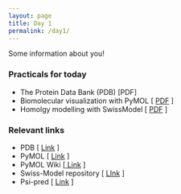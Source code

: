 ```yaml
---
layout: page
title: Day 1
permalink: /day1/
---
```


Some information about you!

### Practicals for today 

* The Protein Data Bank (PDB) [PDF] 
* Biomolecular visualization with PyMOL [ [PDF](http://129.177.232.111:8080/wasb2016/pymol.pdf) ]
* Homolgy modelling with SwissModel [ [PDF](http://129.177.232.111:8080/wasb2016/pymol.pdf) ]


### Relevant links 

* PDB [ [Link](http://www.rcsb.org/pdb/home/home.do) ]
* PyMOL [ [Link](http://pymol.org/) ]
* PyMOL Wiki [[ Link](https://pymolwiki.org/) ]
* Swiss-Model repository [ [LInk](https://swissmodel.expasy.org/) ]
* Psi-pred [ [Link](http://bioinf.cs.ucl.ac.uk/psipred/) ]



